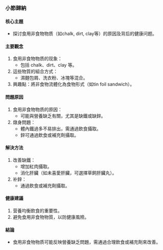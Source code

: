 ### 小節歸納

#### 核心主題
- 探讨食用非食物物质（如chalk, dirt, clay等）的原因及背后的健康问题。

#### 主要觀念
1. 食用非食物物质的现象：
   - 包括 chalk、dirt、clay 等。
2. 這些物質的組合方式：
   - 濕麵包屑、洗衣粉、冰塊等混合。
3. 興趣點：將非食物流體化為食物形式（如tin foil sandwich）。

#### 問題原因
1. 食用非食物物质的原因：
   - 可能與營養缺乏有關，尤其是缺鐵或缺鋅。
2. 燉身問題：
   - 體內鐵過多不易排出，需通過飲食攝取。
   - 鋅可通過飲食或補充劑攝取。

#### 解決方法
1. 改善缺鐵：
   - 增加紅肉攝取。
   - 消化肝臟（如未喜愛肝臟，可選擇草飼肝臟丸）。
2. 补鋅：
   - 通過飲食或補充劑攝取。

#### 健康建議
1. 营養均衡飲食的重要性。
2. 避免食用非食物物質，以防健康風險。

#### 結論
- 食用非食物物质可能反映營養缺乏問題，需通過合理飲食或補充劑來改善。
